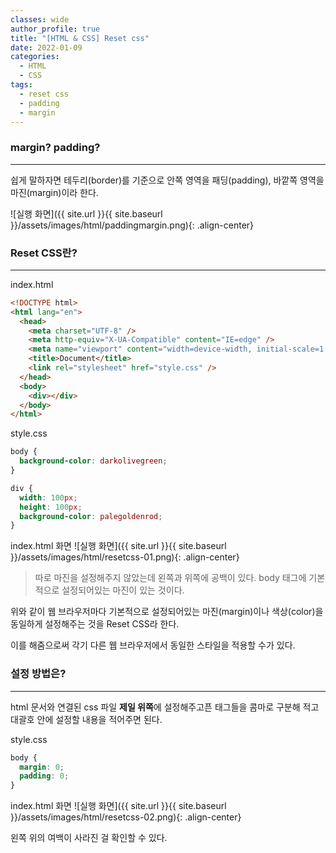 ```yaml
---
classes: wide
author_profile: true
title: "[HTML & CSS] Reset css"
date: 2022-01-09
categories:
  - HTML
  - CSS
tags:
  - reset css
  - padding
  - margin
---
```


### margin? padding?

---

쉽게 말하자면 테두리(border)를 기준으로 안쪽 영역을 패딩(padding), 바깥쪽 영역을 마진(margin)이라 한다.

![실행 화면]({{ site.url }}{{ site.baseurl }}/assets/images/html/paddingmargin.png){: .align-center}

### Reset CSS란?

---

index.html

```html
<!DOCTYPE html>
<html lang="en">
  <head>
    <meta charset="UTF-8" />
    <meta http-equiv="X-UA-Compatible" content="IE=edge" />
    <meta name="viewport" content="width=device-width, initial-scale=1.0" />
    <title>Document</title>
    <link rel="stylesheet" href="style.css" />
  </head>
  <body>
    <div></div>
  </body>
</html>
```

style.css

```CSS
body {
  background-color: darkolivegreen;
}

div {
  width: 100px;
  height: 100px;
  background-color: palegoldenrod;
}
```

index.html 화면
![실행 화면]({{ site.url }}{{ site.baseurl }}/assets/images/html/resetcss-01.png){: .align-center}

> 따로 마진을 설정해주지 않았는데 왼쪽과 위쪽에 공백이 있다. body 태그에 기본적으로 설정되어있는 마진이 있는 것이다.

위와 같이 웹 브라우저마다 기본적으로 설정되어있는 마진(margin)이나 색상(color)을 동일하게 설정해주는 것을 Reset CSS라 한다.

이를 해줌으로써 각기 다른 웹 브라우저에서 동일한 스타일을 적용할 수가 있다.

### 설정 방법은?

---

html 문서와 연결된 css 파일 **제일 위쪽**에 설정해주고픈 태그들을 콤마로 구분해 적고 대괄호 안에 설정할 내용을 적어주면 된다.

style.css

```CSS
body {
  margin: 0;
  padding: 0;
}
```

index.html 화면
![실행 화면]({{ site.url }}{{ site.baseurl }}/assets/images/html/resetcss-02.png){: .align-center}

왼쪽 위의 여백이 사라진 걸 확인할 수 있다.
